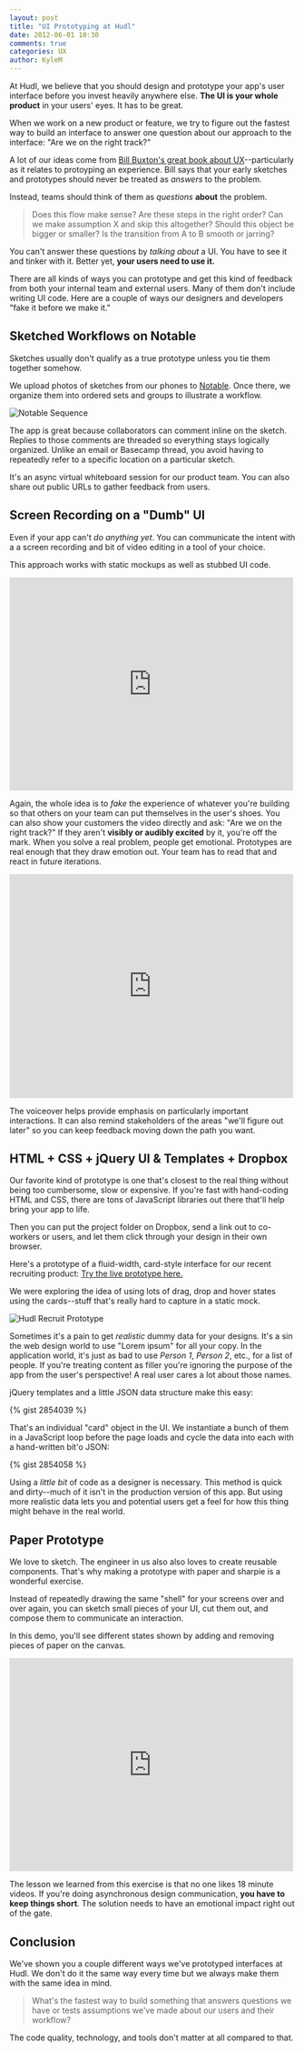```yaml
---
layout: post
title: "UI Prototyping at Hudl"
date: 2012-06-01 10:30
comments: true
categories: UX
author: KyleM
---
```


At Hudl, we believe that you should design and prototype your app's user interface before you invest heavily anywhere else. **The UI is your whole product** in your users' eyes. It has to be great.

When we work on a new product or feature, we try to figure out the fastest way to build an interface to answer one question about our approach to the interface: "Are we on the right track?"

A lot of our ideas come from [Bill Buxton's great book about UX](http://www.amazon.com/Sketching-User-Experiences-Interactive-Technologies/dp/0123740371)--particularly as it relates to protoyping an experience. Bill says that your early sketches and prototypes should never be treated as _answers_ to the problem. 

Instead, teams should think of them as _questions_ **about** the problem. 

> Does this flow make sense? Are these steps in the right order? Can we make assumption X and skip this altogether? Should this object be bigger or smaller? Is the transition from A to B smooth or jarring?

You can't answer these questions by _talking about_ a UI. You have to see it and tinker with it. Better yet, **your users need to use it.**

There are all kinds of ways you can prototype and get this kind of feedback from both your internal team and external users. Many of them don't include writing UI code. Here are a couple of ways our designers and developers "fake it before we make it."

Sketched Workflows on Notable
-----------------------------

Sketches usually don't qualify as a true prototype unless you tie them together somehow.

We upload photos of sketches from our phones to [Notable](http://notableapp.com). Once there, we organize them into ordered sets and groups to illustrate a workflow. 

![Notable Sequence](http://hudl-content.s3.amazonaws.com/cms/img/rawbits/notable-sequence.png)

The app is great because collaborators can comment inline on the sketch. Replies to those comments are threaded so everything stays logically organized. Unlike an email or Basecamp thread, you avoid having to repeatedly refer to a specific location on a particular sketch.

It's an async virtual whiteboard session for our product team. You can also share out public URLs to gather feedback from users. 

Screen Recording on a "Dumb" UI
-------------------------------

Even if your app can't _do anything yet_. You can communicate the intent with a a screen recording and bit of video editing in a tool of your choice.

This approach works with static mockups as well as stubbed UI code.

<iframe src="http://player.vimeo.com/video/43261719?portrait=0" width="500" height="375" frameborder="0" webkitAllowFullScreen mozallowfullscreen allowFullScreen></iframe>

Again, the whole idea is to _fake_ the experience of whatever you're building so that others on your team can put themselves in the user's shoes. You can also show your customers the video directly and ask: "Are we on the right track?" If they aren't **visibly or audibly excited** by it, you're off the mark. When you solve a real problem, people get emotional. Prototypes are real enough that they draw emotion out. Your team has to read that and react in future iterations.

<iframe src="http://player.vimeo.com/video/43265446?portrait=0" width="500" height="394" frameborder="0" webkitAllowFullScreen mozallowfullscreen allowFullScreen></iframe>

The voiceover helps provide emphasis on particularly important interactions. It can also remind stakeholders of the areas "we'll figure out later" so you can keep feedback moving down the path you want.

HTML + CSS + jQuery UI & Templates + Dropbox
--------------------------------------------

Our favorite kind of prototype is one that's closest to the real thing without being too cumbersome, slow or expensive. If you're fast with hand-coding HTML and CSS, there are tons of JavaScript libraries out there that'll help bring your app to life.

Then you can put the project folder on Dropbox, send a link out to co-workers or users, and let them click through your design in their own browser.

Here's a prototype of a fluid-width, card-style interface for our recent recruiting product:
[Try the live prototype here.](http://dl.dropbox.com/u/8878990/Prototype/boards_combined/index.html)

We were exploring the idea of using lots of drag, drop and hover states using the cards--stuff that's really hard to capture in a static mock.

![Hudl Recruit Prototype](http://hudl-content.s3.amazonaws.com/cms/img/rawbits/hudl-recruit-prototype.png)

Sometimes it's a pain to get _realistic_ dummy data for your designs. It's a sin the web design world to use "Lorem ipsum" for all your copy. In the application world, it's just as bad to use _Person 1_, _Person 2_, etc., for a list of people. If you're treating content as filler you're ignoring the purpose of the app from the user's perspective! A real user cares a lot about those names.

jQuery templates and a little JSON data structure make this easy:

{% gist 2854039 %}

That's an individual "card" object in the UI. We instantiate a bunch of them in a JavaScript loop before the page loads and cycle the data into each with a hand-written bit'o JSON:

{% gist 2854058 %}

Using a _little bit_ of code as a designer is necessary. This method is quick and dirty--much of it isn't in the production version of this app. But using more realistic data lets you and potential users get a feel for how this thing might behave in the real world.

Paper Prototype
---------------

We love to sketch. The engineer in us also also loves to create reusable components. That's why making a prototype with paper and sharpie is a wonderful exercise. 

Instead of repeatedly drawing the same "shell" for your screens over and over again, you can sketch small pieces of your UI, cut them out, and compose them to communicate an interaction.

In this demo, you'll see different states shown by adding and removing pieces of paper on the canvas.

<iframe src="http://player.vimeo.com/video/11924309?portrait=0" width="500" height="375" frameborder="0" webkitAllowFullScreen mozallowfullscreen allowFullScreen></iframe>

The lesson we learned from this exercise is that no one likes 18 minute videos. If you're doing asynchronous design communication, **you have to keep things short**. The solution needs to have an emotional impact right out of the gate.

Conclusion
----------

We've shown you a couple different ways we've prototyped interfaces at Hudl. We don't do it the same way every time but we always make them with the same idea in mind. 

> What's the fastest way to build something that answers questions we have or tests assumptions we've made about our users and their workflow? 

The code quality, technology, and tools don't matter at all compared to that.
